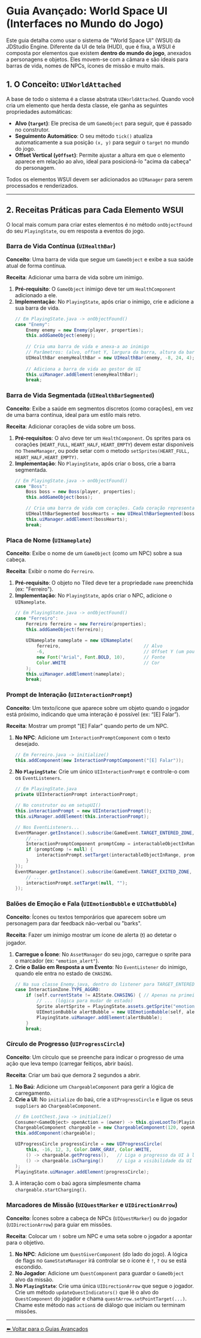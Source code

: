 # Guia Avançado: World Space UI (Interfaces no Mundo do Jogo)

Este guia detalha como usar o sistema de "World Space UI" (WSUI) da JDStudio Engine. Diferente da UI de tela (HUD), que é fixa, a WSUI é composta por elementos que existem **dentro do mundo do jogo**, anexados a personagens e objetos. Eles movem-se com a câmara e são ideais para barras de vida, nomes de NPCs, ícones de missão e muito mais.

## 1. O Conceito: `UIWorldAttached`

A base de todo o sistema é a classe abstrata `UIWorldAttached`. Quando você cria um elemento que herda desta classe, ele ganha as seguintes propriedades automáticas:

* **Alvo (`target`)**: Ele precisa de um `GameObject` para seguir, que é passado no construtor.
* **Seguimento Automático**: O seu método `tick()` atualiza automaticamente a sua posição `(x, y)` para seguir o `target` no mundo do jogo.
* **Offset Vertical (`yOffset`)**: Permite ajustar a altura em que o elemento aparece em relação ao alvo, ideal para posicioná-lo "acima da cabeça" do personagem.

Todos os elementos WSUI devem ser adicionados ao `UIManager` para serem processados e renderizados.

---

## 2. Receitas Práticas para Cada Elemento WSUI

O local mais comum para criar estes elementos é no método `onObjectFound` do seu `PlayingState`, ou em resposta a eventos do jogo.

### Barra de Vida Contínua (`UIHealthBar`)

**Conceito**: Uma barra de vida que segue um `GameObject` e exibe a sua saúde atual de forma contínua.

**Receita**: Adicionar uma barra de vida sobre um inimigo.
1.  **Pré-requisito**: O `GameObject` inimigo deve ter um `HealthComponent` adicionado a ele.
2.  **Implementação**: No `PlayingState`, após criar o inimigo, crie e adicione a sua barra de vida.
    ```java
    // Em PlayingState.java -> onObjectFound()
    case "Enemy":
        Enemy enemy = new Enemy(player, properties);
        this.addGameObject(enemy);
        
        // Cria uma barra de vida e anexa-a ao inimigo
        // Parâmetros: (alvo, offset Y, largura da barra, altura da barra)
        UIHealthBar enemyHealthBar = new UIHealthBar(enemy, -8, 24, 4);
        
        // Adiciona a barra de vida ao gestor de UI
        this.uiManager.addElement(enemyHealthBar);
        break;
    ```

### Barra de Vida Segmentada (`UIHealthBarSegmented`)

**Conceito**: Exibe a saúde em segmentos discretos (como corações), em vez de uma barra contínua, ideal para um estilo mais retro.

**Receita**: Adicionar corações de vida sobre um boss.
1.  **Pré-requisitos**: O alvo deve ter um `HealthComponent`. Os sprites para os corações (`HEART_FULL`, `HEART_HALF`, `HEART_EMPTY`) devem estar disponíveis no `ThemeManager`, ou pode setar com o metodo `setSprites(HEART_FULL, HEART_HALF,HEART_EMPTY)`.
2.  **Implementação**: No `PlayingState`, após criar o boss, crie a barra segmentada.
    ```java
    // Em PlayingState.java -> onObjectFound()
    case "Boss":
        Boss boss = new Boss(player, properties);
        this.addGameObject(boss);

        // Cria uma barra de vida com corações. Cada coração representa 50 pontos de vida do boss.
        UIHealthBarSegmented bossHearts = new UIHealthBarSegmented(boss, -12, 50);
        this.uiManager.addElement(bossHearts);
        break;
    ```

### Placa de Nome (`UINameplate`)

**Conceito**: Exibe o nome de um `GameObject` (como um NPC) sobre a sua cabeça.

**Receita**: Exibir o nome do `Ferreiro`.
1.  **Pré-requisito**: O objeto no Tiled deve ter a propriedade `name` preenchida (ex: "Ferreiro").
2.  **Implementação**: No `PlayingState`, após criar o NPC, adicione o `UINameplate`.
    ```java
    // Em PlayingState.java -> onObjectFound()
    case "Ferreiro":
        Ferreiro ferreiro = new Ferreiro(properties);
        this.addGameObject(ferreiro);
        
        UINameplate nameplate = new UINameplate(
            ferreiro,                               // Alvo
            -6,                                     // Offset Y (um pouco acima da cabeça)
            new Font("Arial", Font.BOLD, 10),       // Fonte
            Color.WHITE                             // Cor
        );
        this.uiManager.addElement(nameplate);
        break;
    ```

### Prompt de Interação (`UIInteractionPrompt`)

**Conceito**: Um texto/ícone que aparece sobre um objeto quando o jogador está próximo, indicando que uma interação é possível (ex: “[E] Falar”).

**Receita**: Mostrar um prompt "[E] Falar" quando perto de um NPC.
1.  **No NPC**: Adicione um `InteractionPromptComponent` com o texto desejado.
    ```java
    // Em Ferreiro.java -> initialize()
    this.addComponent(new InteractionPromptComponent("[E] Falar"));
    ```
2.  **No `PlayingState`**: Crie um único `UIInteractionPrompt` e controle-o com os `EventListeners`.
    ```java
    // Em PlayingState.java
    private UIInteractionPrompt interactionPrompt;

    // No construtor ou em setupUI()
    this.interactionPrompt = new UIInteractionPrompt();
    this.uiManager.addElement(this.interactionPrompt);

    // Nos EventListeners...
    EventManager.getInstance().subscribe(GameEvent.TARGET_ENTERED_ZONE, (data) -> {
        // ...
        InteractionPromptComponent promptComp = interactableObjectInRange.getComponent(InteractionPromptComponent.class);
        if (promptComp != null) {
            interactionPrompt.setTarget(interactableObjectInRange, promptComp.promptText);
        }
    });
    EventManager.getInstance().subscribe(GameEvent.TARGET_EXITED_ZONE, (data) -> {
        // ...
        interactionPrompt.setTarget(null, "");
    });
    ```

### Balões de Emoção e Fala (`UIEmotionBubble` e `UIChatBubble`)

**Conceito**: Ícones ou textos temporários que aparecem sobre um personagem para dar feedback não-verbal ou "barks".

**Receita**: Fazer um inimigo mostrar um ícone de alerta (`❗`) ao detetar o jogador.
1.  **Carregue o Ícone**: No `AssetManager` do seu jogo, carregue o sprite para o marcador (ex: `"emotion_alert"`).
2.  **Crie o Balão em Resposta a um Evento**: No `EventListener` do inimigo, quando ele entra no estado de `CHASING`.
    ```java
    // Na sua classe Enemy.java, dentro do listener para TARGET_ENTERED_ZONE
    case InteractionZone.TYPE_AGGRO:
        if (self.currentState != AIState.CHASING) { // Apenas na primeira vez
            // ... (lógica para mudar de estado)
            Sprite alertSprite = PlayingState.assets.getSprite("emotion_alert");
            UIEmotionBubble alertBubble = new UIEmotionBubble(self, alertSprite, 90); // Dura 1.5 segundos
            PlayingState.uiManager.addElement(alertBubble);
        }
        break;
    ```

### Círculo de Progresso (`UIProgressCircle`)

**Conceito**: Um círculo que se preenche para indicar o progresso de uma ação que leva tempo (carregar feitiços, abrir baús).

**Receita**: Criar um baú que demora 2 segundos a abrir.
1.  **No Baú**: Adicione um `ChargeableComponent` para gerir a lógica de carregamento.
2.  **Crie a UI**: No `initialize` do baú, crie a `UIProgressCircle` e ligue os seus `suppliers` ao `ChargeableComponent`.
    ```java
    // Em LootChest.java -> initialize()
    Consumer<GameObject> openAction = (owner) -> this.giveLootTo(PlayingState.player);
    ChargeableComponent chargeable = new ChargeableComponent(120, openAction); // 120 ticks = 2s
    this.addComponent(chargeable);
    
    UIProgressCircle progressCircle = new UIProgressCircle(
        this, -16, 12, 3, Color.DARK_GRAY, Color.WHITE,
        () -> chargeable.getProgress(),   // Liga o progresso da UI à lógica
        () -> chargeable.isCharging()     // Liga a visibilidade da UI à lógica
    );
    PlayingState.uiManager.addElement(progressCircle);
    ```
3.  A interação com o baú agora simplesmente chama `chargeable.startCharging()`.

### Marcadores de Missão (`UIQuestMarker` e `UIDirectionArrow`)

**Conceito**: Ícones sobre a cabeça de NPCs (`UIQuestMarker`) ou do jogador (`UIDirectionArrow`) para guiar em missões.

**Receita**: Colocar um `!` sobre um NPC e uma seta sobre o jogador a apontar para o objetivo.
1.  **No NPC**: Adicione um `QuestGiverComponent` (do lado do jogo). A lógica de flags no `GameStateManager` irá controlar se o ícone é `!`, `?` ou se está escondido.
2.  **No Jogador**: Adicione um `QuestComponent` para guardar o `GameObject` alvo da missão.
3.  **No `PlayingState`**: Crie uma única `UIDirectionArrow` que segue o jogador. Crie um método `updateQuestIndicators()` que lê o alvo do `QuestComponent` do jogador e chama `questArrow.setPointTarget(...)`. Chame este método nas `action`s de diálogo que iniciam ou terminam missões.

---
[⬅️ Voltar para o Guias Avançados](./README.md)